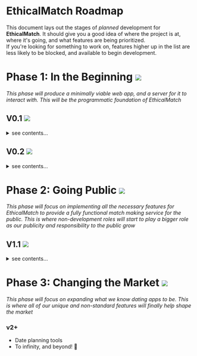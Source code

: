 # EthicalMatch Roadmap
This document lays out the stages of *planned* development for **EthicalMatch**. It should give you a good idea of where the project is at, where it's going, and what features are being prioritized.  
If you're looking for something to work on, features higher up in the list are less likely to be blocked, and available to begin development.

# Phase 1: In the Beginning ![](https://progress-bar.xyz/0)
*This phase will produce a minimally viable web app, and a server for it to interact with. This will be the programmatic foundation of EthicalMatch*
## V0.1 ![](https://progress-bar.xyz/0)
<details>
<summary>see contents...</summary>

### Front-End
- Downloadable PWA 
- UI that allows for basic CRUD operations with user accounts
### Back-End
- Minimal REST API for managing user accounts
- Host a temporary server for developers to interact with
</details>

## V0.2 ![](https://progress-bar.xyz/0)
<details>
<summary>see contents…</summary>

### Back-End
- Setup CI/CD pipeline for server updates
- Host a public server for *users* to interact with
</details>

# Phase 2: Going Public ![](https://progress-bar.xyz/0)
*This phase will focus on implementing all the necessary features for EthicalMatch to provide a fully functional match making service for the public. This is where non-development roles will start to play a bigger role as our publicity and responsibility to the public grow*
## V1.1 ![](https://progress-bar.xyz/0)
<details>
<summary>see contents...</summary>


### Marketing
- Develop a landing site for users interesting in *using* the app, but not contributing
### Front-End
- Implement native iOS/Android app features via Capacitor.js

</details>

# Phase 3: Changing the Market ![](https://progress-bar.xyz/0)
*This phase will focus on expanding what we know dating apps to be. This is where all of our unique and non-standard features will finally help shape the market*
### v2+
- Date planning tools
- To infinity, and beyond! 🚀
